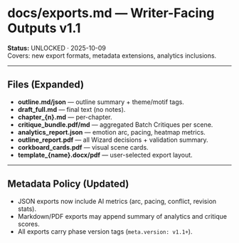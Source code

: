 # docs/exports.md — Writer-Facing Outputs v1.1
**Status:** UNLOCKED · 2025-10-09  
Covers: new export formats, metadata extensions, analytics inclusions.

---

## Files (Expanded)
- **outline.md/json** — outline summary + theme/motif tags.  
- **draft_full.md** — final text (no notes).  
- **chapter_{n}.md** — per-chapter.  
- **critique_bundle.pdf/md** — aggregated Batch Critiques per scene.  
- **analytics_report.json** — emotion arc, pacing, heatmap metrics.  
- **outline_report.pdf** — all Wizard decisions + validation summary.  
- **corkboard_cards.pdf** — visual scene cards.  
- **template_{name}.docx/pdf** — user-selected export layout.

---

## Metadata Policy (Updated)
- JSON exports now include AI metrics (arc, pacing, conflict, revision stats).  
- Markdown/PDF exports may append summary of analytics and critique scores.  
- All exports carry phase version tags (`meta.version: v1.1+`).
